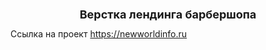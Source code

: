 <h1 style="font-size:18px" align="center">Верстка лендинга барбершопа  </h1>
Ссылка на проект <a target="_blank" href="https://newworldinfo.ru/" target="_blank">https://newworldinfo.ru</a>
